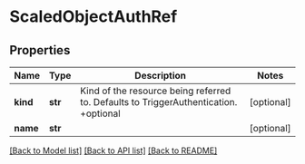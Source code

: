 # ScaledObjectAuthRef

## Properties
Name | Type | Description | Notes
------------ | ------------- | ------------- | -------------
**kind** | **str** | Kind of the resource being referred to. Defaults to TriggerAuthentication. +optional | [optional] 
**name** | **str** |  | [optional] 

[[Back to Model list]](../README.md#documentation-for-models) [[Back to API list]](../README.md#documentation-for-api-endpoints) [[Back to README]](../README.md)


